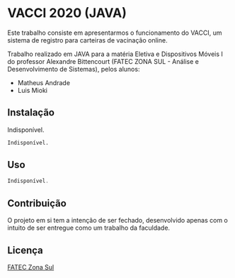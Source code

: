 # VACCI 2020 (JAVA)

Este trabalho consiste em apresentarmos o funcionamento do VACCI, um sistema de registro para carteiras de vacinação online.

Trabalho realizado em JAVA para a matéria Eletiva e Dispositivos Móveis I do professor Alexandre Bittencourt (FATEC ZONA SUL - Análise e Desenvolvimento de Sistemas), pelos alunos:
- Matheus Andrade
- Luis Mioki

## Instalação

Indisponível.

```bash
Indisponível.
```

## Uso

```JAVA
Indisponível.
```

## Contribuição
O projeto em si tem a intenção de ser fechado, desenvolvido apenas com o intuito de ser entregue como um trabalho da faculdade.

## Licença
[FATEC Zona Sul](http://www.fateczonasul.edu.br/)